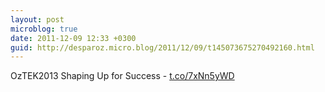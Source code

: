 ```yaml
---
layout: post
microblog: true
date: 2011-12-09 12:33 +0300
guid: http://desparoz.micro.blog/2011/12/09/t145073675270492160.html
---
```

OzTEK2013 Shaping Up for Success - [t.co/7xNn5yWD](http://t.co/7xNn5yWD)
